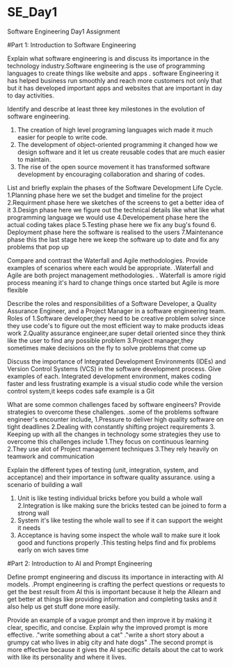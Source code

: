 # SE_Day1
Software Engineering Day1 Assignment

#Part 1: Introduction to Software Engineering

Explain what software engineering is and discuss its importance in the technology industry.Software engineering is the use of programming languages to create things like website and apps .
software Engineering it has helped business run smoothly and reach more customers not only that but it has developed important apps and websites that are important in day to day activities.


Identify and describe at least three key milestones in the evolution of software engineering.
1. The creation of high level programing languages wich made it much easier for people to write code.
2. The development of object-oriented programming it changed how we design software and it let us create reusable codes that are much easier to maintain.
3. The rise of the open source movement it has transformed software development by encouraging collaboration and sharing of codes.

List and briefly explain the phases of the Software Development Life Cycle. 
1.Planning phase here we set the budget and timeline for the project 
2.Requirment phase here we sketches of the screens to get a better idea of it
3.Design phase here we figure out the technical details like what like what programming language we would use 
4.Developement phase here the actual coding takes place
5.Testing phase here we fix any bug's found
6. Deployment phase  here the software is realised to the users
7.Maintenance phase this the last stage here we keep the software up to date and fix any problems that pop up


Compare and contrast the Waterfall and Agile methodologies. Provide examples of scenarios where each would be appropriate.
.Waterfall and Agile are both project management methodologies.
. Waterfall is amore rigid process meaning it's hard to change things once started but Agile is more flexible 



Describe the roles and responsibilities of a Software Developer, a Quality Assurance Engineer, and a Project Manager in a software engineering team.
Roles of
1.Software developer,they need to be creative problem solver since they use code's to figure out the most efficient way to make products ideas work 
2.Quality assurance engineer,are super detail oriented since they think like the user to find any possible problem 
3.Project manager,they sometimes make decisions on the fly to solve problems that come up

Discuss the importance of Integrated Development Environments (IDEs) and Version Control Systems (VCS) in the software development process. Give examples of each.
Integrated development environment, makes coding faster and less frustrating example is a visual studio code while the version control system,it keeps codes safe example is a Git


What are some common challenges faced by software engineers? Provide strategies to overcome these challenges.
.some of the problems software engineer's encounter include,
1.Pressure to deliver high quality software on tight deadlines 
2.Dealing with constantly shifting project requirements 
3. Keeping up with all the changes in technology 
some strategies they use to overcome this challenges include
1.They focus on continuous learning 
2.They use alot of Project management techniques 
3.They rely heavily on teamwork and communication 

Explain the different types of testing (unit, integration, system, and acceptance) and their importance in software quality assurance.
using a scenario of building a wall 
1. Unit is like testing individual bricks before you build a whole wall
2.Integration is like making sure the bricks tested can be joined to form a strong wall
3. System it's like testing the whole wall to see if it can support the weight it needs
4. Acceptance is having some inspect the whole wall to make sure it look good and functions properly
.This testing helps find and fix problems early on wich saves time

#Part 2: Introduction to AI and Prompt Engineering


Define prompt engineering and discuss its importance in interacting with AI models.
.Prompt engineering is crafting the perfect questions or requests to get the best result from AI this is important because it help the AIlearn and get better at things like providing information and completing tasks and it also help us get stuff done more easily.

Provide an example of a vague prompt and then improve it by making it clear, specific, and concise. Explain why the improved prompt is more effective.
."write something about a cat" 
."write a short story about a grumpy cat who lives in abig city and hate dogs"
.The second prompt is more effective because it gives the AI specific details about the cat to work with like its personality and where it lives.
